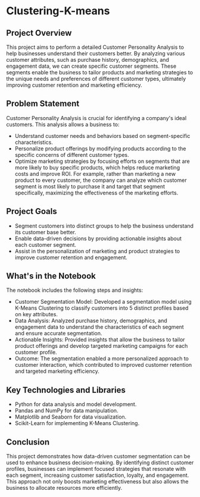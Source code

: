 # Clustering-K-means

## Project Overview
This project aims to perform a detailed Customer Personality Analysis to help businesses understand their customers better. By analyzing various customer attributes, such as purchase history, demographics, and engagement data, we can create specific customer segments. These segments enable the business to tailor products and marketing strategies to the unique needs and preferences of different customer types, ultimately improving customer retention and marketing efficiency.

## Problem Statement
Customer Personality Analysis is crucial for identifying a company's ideal customers. This analysis allows a business to:

- Understand customer needs and behaviors based on segment-specific characteristics.
- Personalize product offerings by modifying products according to the specific concerns of different customer types.
- Optimize marketing strategies by focusing efforts on segments that are more likely to buy specific products, which helps reduce marketing costs and improve ROI.
For example, rather than marketing a new product to every customer, the company can analyze which customer segment is most likely to purchase it and target that segment specifically, maximizing the effectiveness of the marketing efforts.

## Project Goals
- Segment customers into distinct groups to help the business understand its customer base better.
- Enable data-driven decisions by providing actionable insights about each customer segment.
- Assist in the personalization of marketing and product strategies to improve customer retention and engagement.

## What's in the Notebook
The notebook includes the following steps and insights:
- Customer Segmentation Model: Developed a segmentation model using K-Means Clustering to classify customers into 5 distinct profiles based on key attributes.
- Data Analysis: Analyzed purchase history, demographics, and engagement data to understand the characteristics of each segment and ensure accurate segmentation.
- Actionable Insights: Provided insights that allow the business to tailor product offerings and develop targeted marketing campaigns for each customer profile.
- Outcome: The segmentation enabled a more personalized approach to customer interaction, which contributed to improved customer retention and targeted marketing efficiency.

## Key Technologies and Libraries
- Python for data analysis and model development.
- Pandas and NumPy for data manipulation.
- Matplotlib and Seaborn for data visualization.
- Scikit-Learn for implementing K-Means Clustering.

## Conclusion
This project demonstrates how data-driven customer segmentation can be used to enhance business decision-making. By identifying distinct customer profiles, businesses can implement focused strategies that resonate with each segment, increasing customer satisfaction, loyalty, and engagement. This approach not only boosts marketing effectiveness but also allows the business to allocate resources more efficiently.
